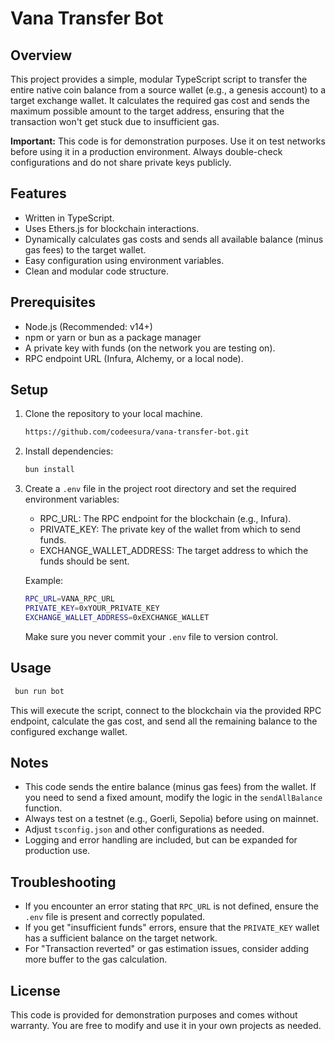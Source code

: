 # Vana Transfer Bot

## Overview

This project provides a simple, modular TypeScript script to transfer the entire native coin balance from a source wallet (e.g., a genesis account) to a target exchange wallet. It calculates the required gas cost and sends the maximum possible amount to the target address, ensuring that the transaction won't get stuck due to insufficient gas.

**Important:** This code is for demonstration purposes. Use it on test networks before using it in a production environment. Always double-check configurations and do not share private keys publicly.

## Features

- Written in TypeScript.
- Uses Ethers.js for blockchain interactions.
- Dynamically calculates gas costs and sends all available balance (minus gas fees) to the target wallet.
- Easy configuration using environment variables.
- Clean and modular code structure.

## Prerequisites

- Node.js (Recommended: v14+)
- npm or yarn or bun as a package manager
- A private key with funds (on the network you are testing on).
- RPC endpoint URL (Infura, Alchemy, or a local node).

## Setup

1. Clone the repository to your local machine.

    ```bash
    https://github.com/codeesura/vana-transfer-bot.git
    ```

2. Install dependencies:

   ```bash
   bun install
   ```

3. Create a `.env` file in the project root directory and set the required environment variables:

   - RPC_URL: The RPC endpoint for the blockchain (e.g., Infura).
   - PRIVATE_KEY: The private key of the wallet from which to send funds.
   - EXCHANGE_WALLET_ADDRESS: The target address to which the funds should be sent.

   Example:

   ```bash
   RPC_URL=VANA_RPC_URL
   PRIVATE_KEY=0xYOUR_PRIVATE_KEY
   EXCHANGE_WALLET_ADDRESS=0xEXCHANGE_WALLET
   ```

   Make sure you never commit your `.env` file to version control.

## Usage

   ```bash
    bun run bot
   ```

This will execute the script, connect to the blockchain via the provided RPC endpoint, calculate the gas cost, and send all the remaining balance to the configured exchange wallet.

## Notes

- This code sends the entire balance (minus gas fees) from the wallet. If you need to send a fixed amount, modify the logic in the `sendAllBalance` function.
- Always test on a testnet (e.g., Goerli, Sepolia) before using on mainnet.
- Adjust `tsconfig.json` and other configurations as needed.
- Logging and error handling are included, but can be expanded for production use.

## Troubleshooting

- If you encounter an error stating that `RPC_URL` is not defined, ensure the `.env` file is present and correctly populated.
- If you get "insufficient funds" errors, ensure that the `PRIVATE_KEY` wallet has a sufficient balance on the target network.
- For "Transaction reverted" or gas estimation issues, consider adding more buffer to the gas calculation.

## License

This code is provided for demonstration purposes and comes without warranty. You are free to modify and use it in your own projects as needed.

